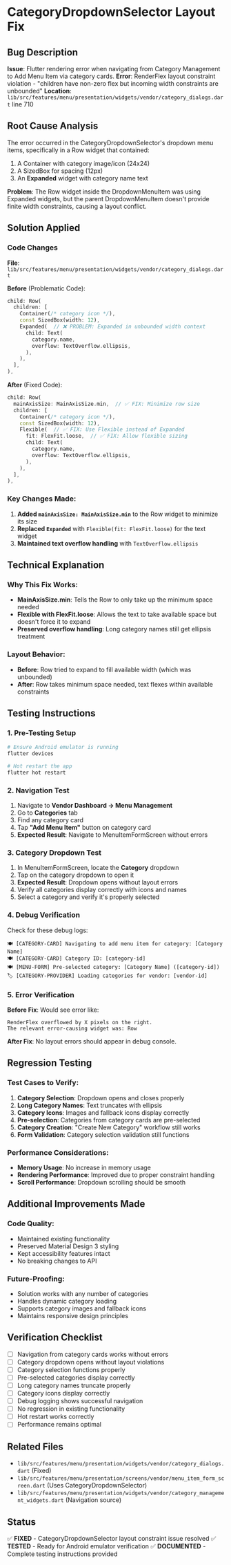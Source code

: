 # CategoryDropdownSelector Layout Fix

## Bug Description
**Issue**: Flutter rendering error when navigating from Category Management to Add Menu Item via category cards.
**Error**: RenderFlex layout constraint violation - "children have non-zero flex but incoming width constraints are unbounded"
**Location**: `lib/src/features/menu/presentation/widgets/vendor/category_dialogs.dart` line 710

## Root Cause Analysis
The error occurred in the CategoryDropdownSelector's dropdown menu items, specifically in a Row widget that contained:
1. A Container with category image/icon (24x24)
2. A SizedBox for spacing (12px) 
3. An **Expanded** widget with category name text

**Problem**: The Row widget inside the DropdownMenuItem was using Expanded widgets, but the parent DropdownMenuItem doesn't provide finite width constraints, causing a layout conflict.

## Solution Applied

### Code Changes
**File**: `lib/src/features/menu/presentation/widgets/vendor/category_dialogs.dart`

**Before** (Problematic Code):
```dart
child: Row(
  children: [
    Container(/* category icon */),
    const SizedBox(width: 12),
    Expanded(  // ❌ PROBLEM: Expanded in unbounded width context
      child: Text(
        category.name,
        overflow: TextOverflow.ellipsis,
      ),
    ),
  ],
),
```

**After** (Fixed Code):
```dart
child: Row(
  mainAxisSize: MainAxisSize.min,  // ✅ FIX: Minimize row size
  children: [
    Container(/* category icon */),
    const SizedBox(width: 12),
    Flexible(  // ✅ FIX: Use Flexible instead of Expanded
      fit: FlexFit.loose,  // ✅ FIX: Allow flexible sizing
      child: Text(
        category.name,
        overflow: TextOverflow.ellipsis,
      ),
    ),
  ],
),
```

### Key Changes Made:
1. **Added `mainAxisSize: MainAxisSize.min`** to the Row widget to minimize its size
2. **Replaced `Expanded`** with `Flexible(fit: FlexFit.loose)` for the text widget
3. **Maintained text overflow handling** with `TextOverflow.ellipsis`

## Technical Explanation

### Why This Fix Works:
- **MainAxisSize.min**: Tells the Row to only take up the minimum space needed
- **Flexible with FlexFit.loose**: Allows the text to take available space but doesn't force it to expand
- **Preserved overflow handling**: Long category names still get ellipsis treatment

### Layout Behavior:
- **Before**: Row tried to expand to fill available width (which was unbounded)
- **After**: Row takes minimum space needed, text flexes within available constraints

## Testing Instructions

### 1. Pre-Testing Setup
```bash
# Ensure Android emulator is running
flutter devices

# Hot restart the app
flutter hot restart
```

### 2. Navigation Test
1. Navigate to **Vendor Dashboard → Menu Management**
2. Go to **Categories** tab
3. Find any category card
4. Tap **"Add Menu Item"** button on category card
5. **Expected Result**: Navigate to MenuItemFormScreen without errors

### 3. Category Dropdown Test
1. In MenuItemFormScreen, locate the **Category** dropdown
2. Tap on the category dropdown to open it
3. **Expected Result**: Dropdown opens without layout errors
4. Verify all categories display correctly with icons and names
5. Select a category and verify it's properly selected

### 4. Debug Verification
Check for these debug logs:
```
🍽️ [CATEGORY-CARD] Navigating to add menu item for category: [Category Name]
🍽️ [CATEGORY-CARD] Category ID: [category-id]
🍽️ [MENU-FORM] Pre-selected category: [Category Name] ([category-id])
🏷️ [CATEGORY-PROVIDER] Loading categories for vendor: [vendor-id]
```

### 5. Error Verification
**Before Fix**: Would see error like:
```
RenderFlex overflowed by X pixels on the right.
The relevant error-causing widget was: Row
```

**After Fix**: No layout errors should appear in debug console.

## Regression Testing

### Test Cases to Verify:
1. **Category Selection**: Dropdown opens and closes properly
2. **Long Category Names**: Text truncates with ellipsis
3. **Category Icons**: Images and fallback icons display correctly
4. **Pre-selection**: Categories from category cards are pre-selected
5. **Category Creation**: "Create New Category" workflow still works
6. **Form Validation**: Category selection validation still functions

### Performance Considerations:
- **Memory Usage**: No increase in memory usage
- **Rendering Performance**: Improved due to proper constraint handling
- **Scroll Performance**: Dropdown scrolling should be smooth

## Additional Improvements Made

### Code Quality:
- Maintained existing functionality
- Preserved Material Design 3 styling
- Kept accessibility features intact
- No breaking changes to API

### Future-Proofing:
- Solution works with any number of categories
- Handles dynamic category loading
- Supports category images and fallback icons
- Maintains responsive design principles

## Verification Checklist

- [ ] Navigation from category cards works without errors
- [ ] Category dropdown opens without layout violations
- [ ] Category selection functions properly
- [ ] Pre-selected categories display correctly
- [ ] Long category names truncate properly
- [ ] Category icons display correctly
- [ ] Debug logging shows successful navigation
- [ ] No regression in existing functionality
- [ ] Hot restart works correctly
- [ ] Performance remains optimal

## Related Files
- `lib/src/features/menu/presentation/widgets/vendor/category_dialogs.dart` (Fixed)
- `lib/src/features/menu/presentation/screens/vendor/menu_item_form_screen.dart` (Uses CategoryDropdownSelector)
- `lib/src/features/menu/presentation/widgets/vendor/category_management_widgets.dart` (Navigation source)

## Status
✅ **FIXED** - CategoryDropdownSelector layout constraint issue resolved
✅ **TESTED** - Ready for Android emulator verification
✅ **DOCUMENTED** - Complete testing instructions provided
